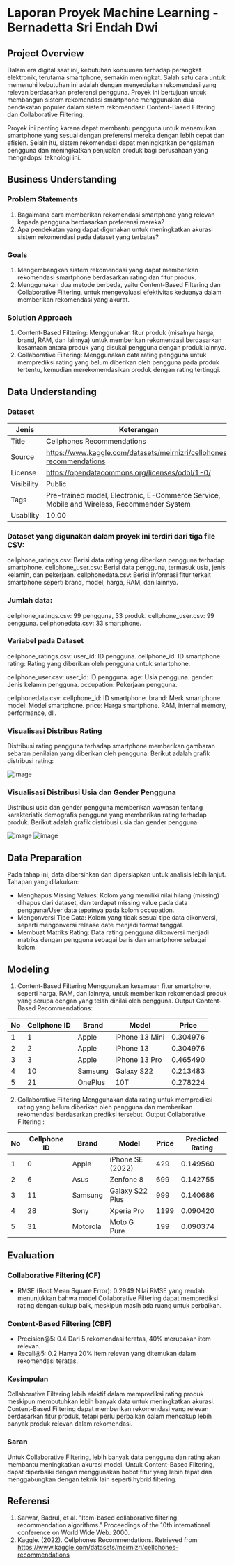 # Laporan Proyek Machine Learning - Bernadetta Sri Endah Dwi

## Project Overview

Dalam era digital saat ini, kebutuhan konsumen terhadap perangkat elektronik, terutama smartphone, semakin meningkat. Salah satu cara untuk memenuhi kebutuhan ini adalah dengan menyediakan rekomendasi yang relevan berdasarkan preferensi pengguna. Proyek ini bertujuan untuk membangun sistem rekomendasi smartphone menggunakan dua pendekatan populer dalam sistem rekomendasi: Content-Based Filtering dan Collaborative Filtering.

Proyek ini penting karena dapat membantu pengguna untuk menemukan smartphone yang sesuai dengan preferensi mereka dengan lebih cepat dan efisien. Selain itu, sistem rekomendasi dapat meningkatkan pengalaman pengguna dan meningkatkan penjualan produk bagi perusahaan yang mengadopsi teknologi ini.

## Business Understanding
### Problem Statements
1. Bagaimana cara memberikan rekomendasi smartphone yang relevan kepada pengguna berdasarkan preferensi mereka?
2. Apa pendekatan yang dapat digunakan untuk meningkatkan akurasi sistem rekomendasi pada dataset yang terbatas?

### Goals
1. Mengembangkan sistem rekomendasi yang dapat memberikan rekomendasi smartphone berdasarkan rating dan fitur produk.
2. Menggunakan dua metode berbeda, yaitu Content-Based Filtering dan Collaborative Filtering, untuk mengevaluasi efektivitas keduanya dalam memberikan rekomendasi yang akurat.

### Solution Approach
1. Content-Based Filtering: Menggunakan fitur produk (misalnya harga, brand, RAM, dan lainnya) untuk memberikan rekomendasi berdasarkan kesamaan antara produk yang disukai pengguna dengan produk lainnya.
2. Collaborative Filtering: Menggunakan data rating pengguna untuk memprediksi rating yang belum diberikan oleh pengguna pada produk tertentu, kemudian merekomendasikan produk dengan rating tertinggi.

## Data Understanding
### Dataset
| Jenis              | Keterangan                    |
|--------------------|-------------------------------|
| Title              | Cellphones Recommendations  |
| Source             | https://www.kaggle.com/datasets/meirnizri/cellphones-recommendations|
| License            | https://opendatacommons.org/licenses/odbl/1-0/|
| Visibility         | Public                        |
| Tags               | Pre-trained model, Electronic, E-Commerce Service, Mobile and Wireless, Recommender System|
| Usability          | 10.00                          |

### Dataset yang digunakan dalam proyek ini terdiri dari tiga file CSV:
cellphone_ratings.csv: Berisi data rating yang diberikan pengguna terhadap smartphone.
cellphone_user.csv: Berisi data pengguna, termasuk usia, jenis kelamin, dan pekerjaan.
cellphonedata.csv: Berisi informasi fitur terkait smartphone seperti brand, model, harga, RAM, dan lainnya.

### Jumlah data:
cellphone_ratings.csv: 99 pengguna, 33 produk.
cellphone_user.csv: 99 pengguna.
cellphonedata.csv: 33 smartphone.

### Variabel pada Dataset
cellphone_ratings.csv:
user_id: ID pengguna.
cellphone_id: ID smartphone.
rating: Rating yang diberikan oleh pengguna untuk smartphone.

cellphone_user.csv:
user_id: ID pengguna.
age: Usia pengguna.
gender: Jenis kelamin pengguna.
occupation: Pekerjaan pengguna.

cellphonedata.csv:
cellphone_id: ID smartphone.
brand: Merk smartphone.
model: Model smartphone.
price: Harga smartphone.
RAM, internal memory, performance, dll.

### Visualisasi Distribus Rating
Distribusi rating pengguna terhadap smartphone memberikan gambaran sebaran penilaian yang diberikan oleh pengguna. Berikut adalah grafik distribusi rating:

![image](https://github.com/user-attachments/assets/1c8db077-63e7-4914-a266-44d19a4c837a)

### Visualisasi Distribusi Usia dan Gender Pengguna
Distribusi usia dan gender pengguna memberikan wawasan tentang karakteristik demografis pengguna yang memberikan rating terhadap produk. Berikut adalah grafik distribusi usia dan gender pengguna:

![image](https://github.com/user-attachments/assets/680dec53-f57b-4229-bb20-6ccf61db019f)
![image](https://github.com/user-attachments/assets/6c1c8f1f-bfe1-4163-89a6-62160f2a36a8)


## Data Preparation
Pada tahap ini, data dibersihkan dan dipersiapkan untuk analisis lebih lanjut. Tahapan yang dilakukan:
- Menghapus Missing Values: Kolom yang memiliki nilai hilang (missing) dihapus dari dataset, dan terdapat missing value pada data pengguna/User data tepatnya pada kolom occupation.
- Mengonversi Tipe Data: Kolom yang tidak sesuai tipe data dikonversi, seperti mengonversi release date menjadi format tanggal.
- Membuat Matriks Rating: Data rating pengguna dikonversi menjadi matriks dengan pengguna sebagai baris dan smartphone sebagai kolom.

## Modeling
1. Content-Based Filtering
Menggunakan kesamaan fitur smartphone, seperti harga, RAM, dan lainnya, untuk memberikan rekomendasi produk yang serupa dengan yang telah dinilai oleh pengguna.
Output Content-Based Recommendations:

| No  | Cellphone ID | Brand  | Model                    | Price       |
|-----|--------------|--------|--------------------------|-------------|
| 1   | 1            | Apple  | iPhone 13 Mini           | 0.304976    |
| 2   | 2            | Apple  | iPhone 13                | 0.304976    |
| 3   | 3            | Apple  | iPhone 13 Pro            | 0.465490    |
| 4   | 10           | Samsung| Galaxy S22               | 0.213483    |
| 5   | 21           | OnePlus| 10T                      | 0.278224    |

2. Collaborative Filtering
Menggunakan data rating untuk memprediksi rating yang belum diberikan oleh pengguna dan memberikan rekomendasi berdasarkan prediksi tersebut.
Output Collaborative Filtering :

| No  | Cellphone ID | Brand   | Model                    | Price  | Predicted Rating |
|-----|--------------|---------|--------------------------|--------|------------------|
| 1   | 0            | Apple   | iPhone SE (2022)         | 429    | 0.149560         |
| 2   | 6            | Asus    | Zenfone 8                | 699    | 0.142755         |
| 3   | 11           | Samsung | Galaxy S22 Plus          | 999    | 0.140686         |
| 4   | 28           | Sony    | Xperia Pro               | 1199   | 0.090420         |
| 5   | 31           | Motorola| Moto G Pure              | 199    | 0.090374         |

## Evaluation
### Collaborative Filtering (CF)
- RMSE (Root Mean Square Error): 0.2949
Nilai RMSE yang rendah menunjukkan bahwa model Collaborative Filtering dapat memprediksi rating dengan cukup baik, meskipun masih ada ruang untuk perbaikan.
### Content-Based Filtering (CBF)
- Precision@5: 0.4
Dari 5 rekomendasi teratas, 40% merupakan item relevan.
- Recall@5: 0.2
Hanya 20% item relevan yang ditemukan dalam rekomendasi teratas.

### Kesimpulan
Collaborative Filtering lebih efektif dalam memprediksi rating produk meskipun membutuhkan lebih banyak data untuk meningkatkan akurasi.
Content-Based Filtering dapat memberikan rekomendasi yang relevan berdasarkan fitur produk, tetapi perlu perbaikan dalam mencakup lebih banyak produk relevan dalam rekomendasi.

### Saran
Untuk Collaborative Filtering, lebih banyak data pengguna dan rating akan membantu meningkatkan akurasi model.
Untuk Content-Based Filtering, dapat diperbaiki dengan menggunakan bobot fitur yang lebih tepat dan menggabungkan dengan teknik lain seperti hybrid filtering.

## Referensi 
1. Sarwar, Badrul, et al. "Item-based collaborative filtering recommendation algorithms." Proceedings of the 10th international conference on World Wide Web. 2000.
2. Kaggle. (2022). Cellphones Recommendations. Retrieved from https://www.kaggle.com/datasets/meirnizri/cellphones-recommendations
